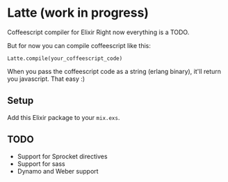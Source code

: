 # Latte (work in progress)

Coffeescript compiler for Elixir Right now everything is a TODO.

But for now you can compile coffeescript like this:

    Latte.compile(your_coffeescript_code)

When you pass the coffeescript code as a string (erlang binary), it'll return you javascript. That easy :)

## Setup

Add this Elixir package to your `mix.exs`.

## TODO

* Support for Sprocket directives
* Support for sass
* Dynamo and Weber support
